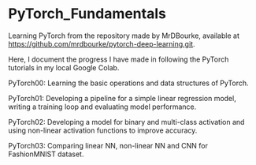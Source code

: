 # PyTorch_Fundamentals
Learning PyTorch from the repository made by MrDBourke, available at https://github.com/mrdbourke/pytorch-deep-learning.git.

Here, I document the progress I have made in following the PyTorch tutorials in my local Google Colab.

PyTorch00: Learning the basic operations and data structures of PyTorch.

PyTorch01: Developing a pipeline for a simple linear regression model, writing a training loop and evaluating model performance.

PyTorch02: Developing a model for binary and multi-class activation and using non-linear activation functions to improve accuracy.

PyTorch03: Comparing linear NN, non-linear NN and CNN for FashionMNIST dataset.
